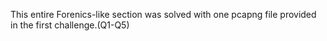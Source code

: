 This entire Forenics-like section was solved with one pcapng file provided in the first challenge.(Q1-Q5)
